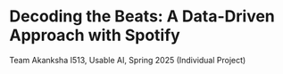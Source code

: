 # Decoding the Beats: A Data-Driven Approach with Spotify

Team
Akanksha
I513, Usable AI, Spring 2025
(Individual Project)
